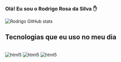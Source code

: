 
### Olá! Eu sou o Rodrigo Rosa da Silva ✋

![Rodrigo GitHub stats](https://github-readme-stats.vercel.app/api?username=Rodrygo007&show_icons=true&theme=radical)

## Tecnologias que eu uso no meu dia
<div style= "display: inline_block"><br/>
<img align= "center" alt="html5" src="https://img.shields.io/badge/HTML5-E34F26?style=for-the-badge&logo=html5&logoColor=white
" />
<img align= "center" alt="html5" src="https://img.shields.io/badge/CSS3-1572B6?style=for-the-badge&logo=css3&logoColor=white
" />
<img align= "center" alt="html5" src="https://img.shields.io/badge/JavaScript-323330?style=for-the-badge&logo=javascript&logoColor=F7DF1E
" />
<div/>

